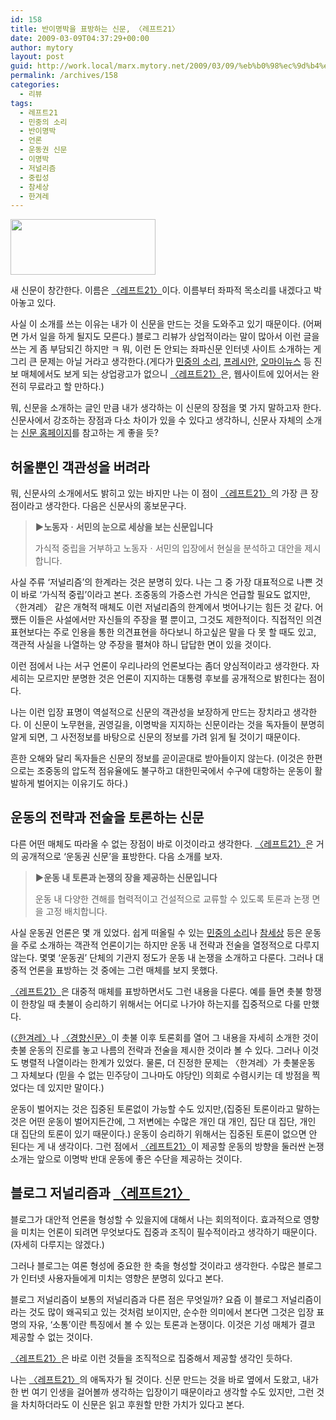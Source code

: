 ```yaml
---
id: 158
title: 반이명박을 표방하는 신문, 〈레프트21〉
date: 2009-03-09T04:37:29+00:00
author: mytory
layout: post
guid: http://work.local/marx.mytory.net/2009/03/09/%eb%b0%98%ec%9d%b4%eb%aa%85%eb%b0%95%ec%9d%84-%ed%91%9c%eb%b0%a9%ed%95%98%eb%8a%94-%ec%8b%a0%eb%ac%b8-%e3%80%88%eb%a0%88%ed%94%84%ed%8a%b821%e3%80%89/
permalink: /archives/158
categories:
  - 리뷰
tags:
  - 레프트21
  - 민중의 소리
  - 반이명박
  - 언론
  - 운동권 신문
  - 이명박
  - 저널리즘
  - 중립성
  - 참세상
  - 한겨레
---
```

<img src="http://work.local/marx.mytory.net/wp-content/uploads/1/cfile21.uf.1569E30F49B49A9AEFF3FF.PNG" class="aligncenter" width="232" height="89" alt="" filename="left21.PNG" filemime="" />

새 신문이 창간한다. 이름은 [〈레프트21〉](http://www.left21.com)이다. 이름부터 좌파적 목소리를 내겠다고 박아놓고 있다.

사실 이 소개를 쓰는 이유는 내가 이 신문을 만드는 것을 도와주고 있기 때문이다. (어쩌면 가서 일을 하게 될지도 모른다.) 블로그 리뷰가 상업적이라는 말이 많아서 이런 글을 쓰는 게 좀 부담되긴 하지만 ㅋ 뭐, 이런 돈 안되는 좌파신문 인터넷 사이트 소개하는 게 그리 큰 문제는 아닐 거라고 생각한다.(게다가 <a href="http://www.vop.co.kr" target="_blank">민중의 소리</a>, <a href="http://www.pressian.com" target="_blank">프레시안</a>, <a href="http://www.ohmynews.com" target="_blank">오마이뉴스</a> 등 진보 매체에서도 보게 되는 상업광고가 없으니 [〈레프트21〉](http://www.left21.com)은, 웹사이트에 있어서는 완전히 무료라고 할 만하다.)

뭐, 신문을 소개하는 글인 만큼 내가 생각하는 이 신문의 장점을 몇 가지 말하고자 한다. 신문사에서 강조하는 장점과 다소 차이가 있을 수 있다고 생각하니, 신문사 자체의 소개는 [신문 홈페이지](http://www.left21.com)를 참고하는 게 좋을 듯?

## 허울뿐인 객관성을 버려라

뭐, 신문사의 소개에서도 밝히고 있는 바지만 나는 이 점이 [〈레프트21〉](http://www.left21.com)의 가장 큰 장점이라고 생각한다. 다음은 신문사의 홍보문구다.

> **▶노동자ㆍ서민의 눈으로 세상을 보는 신문입니다**
> 
> 가식적 중립을 거부하고 노동자ㆍ서민의 입장에서 현실을 분석하고 대안을 제시합니다.
> 
> </BLOCKQUOTE>
> 
> 사실 주류 ‘저널리즘’의 한계라는 것은 분명히 있다. 나는 그 중 가장 대표적으로 나쁜 것이 바로 ‘가식적 중립’이라고 본다. 조중동의 가증스런 가식은 언급할 필요도 없지만, 〈한겨레〉 같은 개혁적 매체도 이런 저널리즘의 한계에서 벗어나기는 힘든 것 같다. 어쨌든 이들은 사설에서만 자신들의 주장을 펼 뿐이고, 그것도 제한적이다. 직접적인 의견표현보다는 주로 인용을 통한 의견표현을 하다보니 하고싶은 말을 다 못 할 때도 있고, 객관적 사실을 나열하는 양 주장을 펼쳐야 하니 답답한 면이 있을 것이다.
> 
> 이런 점에서 나는 서구 언론이 우리나라의 언론보다는 좀더 양심적이라고 생각한다. 자세히는 모르지만 분명한 것은 언론이 지지하는 대통령 후보를 공개적으로 밝힌다는 점이다.
> 
> 나는 이런 입장 표명이 역설적으로 신문의 객관성을 보장하게 만드는 장치라고 생각한다. 이 신문이 노무현을, 권영길을, 이명박을 지지하는 신문이라는 것을 독자들이 분명히 알게 되면, 그 사전정보를 바탕으로 신문의 정보를 가려 읽게 될 것이기 때문이다.
> 
> 흔한 오해와 달리 독자들은 신문의 정보를 곧이곧대로 받아들이지 않는다. (이것은 한편으로는 조중동의 압도적 점유율에도 불구하고 대한민국에서 수구에 대항하는 운동이 활발하게 벌어지는 이유기도 하다.)
> 
> ## 운동의 전략과 전술을 토론하는 신문
> 
> 다른 어떤 매체도 따라올 수 없는 장점이 바로 이것이라고 생각한다. [〈레프트21〉](http://www.left21.com)은 거의 공개적으로 ‘운동권 신문’을 표방한다. 다음 소개를 보자.
> 
> > **▶운동 내 토론과 논쟁의 장을 제공하는 신문입니다**
> > 
> > 운동 내 다양한 견해를 협력적이고 건설적으로 교류할 수 있도록 토론과 논쟁 면을 고정 배치합니다.
> > 
> > </BLOCKQUOTE>
> > 
> > 사실 운동권 언론은 몇 개 있었다. 쉽게 떠올릴 수 있는 <a href="http://www.vop.co.kr" target="_blank">민중의 소리</a>나 <a href="http://www.newscham.net" target="_blank">참세상</a> 등은 운동을 주로 소개하는 객관적 언론이기는 하지만 운동 내 전략과 전술을 열정적으로 다루지 않는다. 몇몇 ‘운동권’ 단체의 기관지 정도가 운동 내 논쟁을 소개하고 다룬다. 그러나 대중적 언론을 표방하는 것 중에는 그런 매체를 보지 못했다.
> > 
> > [〈레프트21〉](http://www.left21.com)은 대중적 매체를 표방하면서도 그런 내용을 다룬다. 예를 들면 촛불 항쟁이 한창일 때 촛불이 승리하기 위해서는 어디로 나가야 하는지를 집중적으로 다룰 만했다.
> > 
> > (<a href="http://www.hani.co.kr" target="_blank">〈한겨레〉</a>나 <a href="http://www.khan.co.kr" target="_blank">〈경향신문〉</a>이 촛불 이후 토론회를 열어 그 내용을 자세히 소개한 것이 촛불 운동의 진로를 놓고 나름의 전략과 전술을 제시한 것이라 볼 수 있다. 그러나 이것도 병렬적 나열이라는 한계가 있었다. 물론, 더 진정한 문제는 〈한겨레〉가 촛불운동 그 자체보다 (믿을 수 없는 민주당이 그나마도 야당인) 의회로 수렴시키는 데 방점을 찍었다는 데 있지만 말이다.)
> > 
> > 운동이 벌어지는 것은 집중된 토론없이 가능할 수도 있지만,(집중된 토론이라고 말하는 것은 어떤 운동이 벌어지든간에, 그 저변에는 수많은 개인 대 개인, 집단 대 집단, 개인 대 집단의 토론이 있기 때문이다.) 운동이 승리하기 위해서는 집중된 토론이 없으면 안 된다는 게 내 생각이다. 그런 점에서 [〈레프트21〉](http://www.left21.com)이 제공할 운동의 방향을 둘러싼 논쟁 소개는 앞으로 이명박 반대 운동에 좋은 수단을 제공하는 것이다.
> > 
> > ## 블로그 저널리즘과 [〈레프트21〉](http://www.left21.com)
> > 
> > 블로그가 대안적 언론을 형성할 수 있을지에 대해서 나는 회의적이다. 효과적으로 영향을 미치는 언론이 되려면 무엇보다도 집중과 조직이 필수적이라고 생각하기 때문이다.(자세히 다루지는 않겠다.)
> > 
> > 그러나 블로그는 여론 형성에 중요한 한 축을 형성할 것이라고 생각한다. 수많은 블로그가 인터넷 사용자들에게 미치는 영향은 분명히 있다고 본다.
> > 
> > 블로그 저널리즘이 보통의 저널리즘과 다른 점은 무엇일까? 요즘 이 블로그 저널리즘이라는 것도 많이 왜곡되고 있는 것처럼 보이지만, 순수한 의미에서 본다면 그것은 입장 표명의 자유, ‘소통’이란 특징에서 볼 수 있는 토론과 논쟁이다. 이것은 기성 매체가 결코 제공할 수 없는 것이다.
> > 
> > [〈레프트21〉](http://www.left21.com)은 바로 이런 것들을 조직적으로 집중해서 제공할 생각인 듯하다.
> > 
> > 나는 [〈레프트21〉](http://www.left21.com)의 애독자가 될 것이다. 신문 만드는 것을 바로 옆에서 도왔고, 내가 한 번 여기 인생을 걸어볼까 생각하는 입장이기 때문이라고 생각할 수도 있지만, 그런 것을 차치하더라도 이 신문은 읽고 후원할 만한 가치가 있다고 본다.